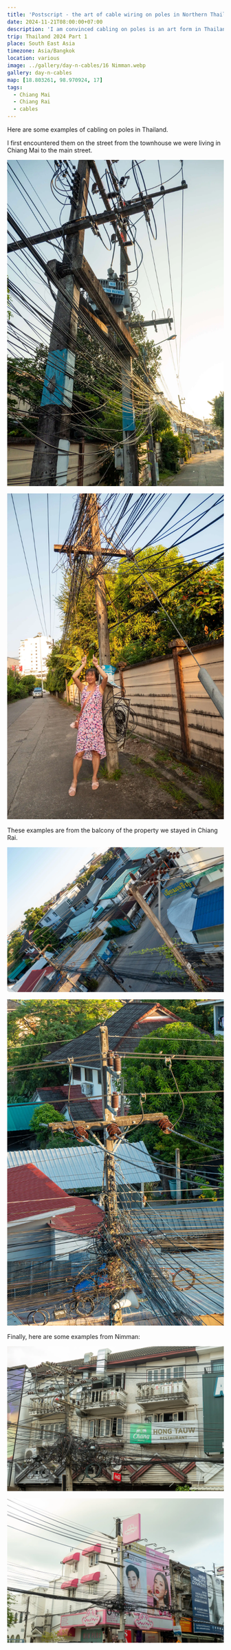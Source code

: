 ```yaml
---
title: 'Postscript - the art of cable wiring on poles in Northern Thailand'
date: 2024-11-21T08:00:00+07:00
description: 'I am convinced cabling on poles is an art form in Thailand.'
trip: Thailand 2024 Part 1
place: South East Asia
timezone: Asia/Bangkok
location: various
image: ../gallery/day-n-cables/16 Nimman.webp
gallery: day-n-cables
map: [18.803261, 98.970924, 17]
tags:
  - Chiang Mai
  - Chiang Rai
  - cables
---
```


Here are some examples of cabling on poles in Thailand.

I first encountered them on the street from the townhouse we were living in Chiang Mai to the main street.

![cables](../gallery/day-n-cables/01_Cables.webp)

![Chris](../gallery/day-n-cables/02_Cables.webp)

These examples are from the balcony of the property we stayed in Chiang Rai.

![Grow Home](../gallery/day-n-cables/15_Cables.webp)

![Grow Home](../gallery/day-n-cables/16_Cables.webp)

Finally, here are some examples from Nimman:

![Nimman](<../gallery/day-n-cables/16 Nimman.webp>)

![Nimman](<../gallery/day-n-cables/17 Nimman.webp>)
